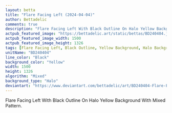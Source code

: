 ```yaml
---
layout: betta
title: "Flare Facing Left (2024-04-04)"
author: Bettadelic
comments: true
description: "Flare Facing Left With Black Outline On Halo Yellow Background With Mixed Pattern."
actpub_featured_image: "https://bettadelic.art/static/bettas/BD240404.jpg"
actpub_featured_image_width: 1500
actpub_featured_image_height: 1326
tags: [Flare Facing Left, Black Outline, Yellow Background, Halo Background Pattern, Mixed Pattern, April 2024]
unitName: "BD240404"
line_color: "Black"
background_color: "Yellow"
width: 1500
height: 1326
algorithm: "Mixed"
background_type: "Halo"
deviantart: "https://www.deviantart.com/bettadelic/art/BD240404-Flare-Facing-Left-2024-04-04-1038744957"
---
```


Flare Facing Left With Black Outline On Halo Yellow Background With Mixed Pattern.
